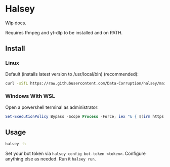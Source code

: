 # Halsey

Wip docs.

Requires ffmpeg and yt-dlp to be installed and on PATH.

## Install

### Linux

Default (installs latest version to /usr/local/bin) (recommended):
```sh
curl -sSfL https://raw.githubusercontent.com/Data-Corruption/halsey/main/scripts/install.sh | bash
```

### Windows With WSL

Open a powershell terminal as administrator:
```powershell
Set-ExecutionPolicy Bypass -Scope Process -Force; iex "& { $(irm https://raw.githubusercontent.com/Data-Corruption/halsey/main/scripts/install.ps1) }"
```

## Usage

```sh
halsey -h
```

Set your bot token via `halsey config bot-token <token>`.
Configure anything else as needed.
Run it `halsey run`.